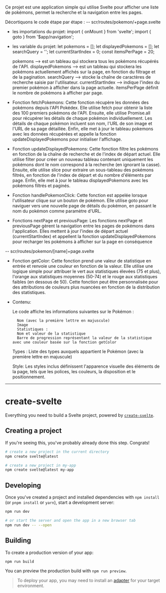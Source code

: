 Ce projet est une application simple qui utilise Svelte pour afficher une liste de pokémons, permet la recherche et la navigation entre les pages. 

Décortiquons le code étape par étape :
-- scr/routes/pokemon/+page.svelte

- les importations du projet:
    import { onMount } from 'svelte';
    import { goto } from '$app/navigation';

- les variable du projet:
    let pokemons = [];
    let displayedPokemons = [];
    let searchQuery = '';
    let currentStartIndex = 0;
    const itemsPerPage = 20;

    pokemons --> est un tableau qui stockera tous les pokémons récupérés de l'API.
    displayedPokemons --> est un tableau qui stockera les pokémons actuellement affichés sur la page, en fonction du filtrage et de la pagination.
    searchQuery --> stocke la chaîne de caractères de recherche saisie par l'utilisateur.
    currentStartIndex --> indique l'index du premier pokémon à afficher dans la page actuelle.
    itemsPerPage définit le nombre de pokémons à afficher par page.

- Fonction fetchPokemons:
    Cette fonction récupère les données des pokémons depuis l'API Pokédex.
    Elle utilise fetch pour obtenir la liste des 100 premiers pokémons de l'API.
    Ensuite, elle utilise Promise.all pour récupérer les détails de chaque pokémon individuellement.
    Les détails de chaque pokémon incluent son nom, l'URL de son image et l'URL de sa page détaillée.
    Enfin, elle met à jour le tableau pokemons avec les données récupérées et appelle la fonction updateDisplayedPokemons pour initialiser l'affichage.

- Fonction updateDisplayedPokemons:
    Cette fonction filtre les pokémons en fonction de la chaîne de recherche et de l'index de départ actuel.
    Elle utilise filter pour créer un nouveau tableau contenant uniquement les pokémons dont le nom correspond à la recherche (en ignorant la casse).
    Ensuite, elle utilise slice pour extraire un sous-tableau des pokémons filtrés, en fonction de l'index de départ et du nombre d'éléments par page.
    Enfin, elle met à jour le tableau displayedPokemons avec les pokémons filtrés et paginés.

- Fonction handlePokemonClick:
    Cette fonction est appelée lorsque l'utilisateur clique sur un bouton de pokémon.
    Elle utilise goto pour naviguer vers une nouvelle page de détails du pokémon, en passant le nom du pokémon comme paramètre d'URL.

- Fonctions nextPage et previousPage:
    Les fonctions nextPage et previousPage gèrent la navigation entre les pages de pokémons dans l'application.
    Elles mettent à jour l'index de départ actuel (currentStartIndex) et appellent la fonction updateDisplayedPokemons pour recharger les pokémons à afficher sur la page en conséquence

-- scr/routes/pokemon/[name]+page.svelte
- Fonction getColor:
    Cette fonction prend une valeur de statistique en entrée et renvoie une couleur en fonction de la valeur.
    Elle utilise une logique simple pour attribuer le vert aux statistiques élevées (75 et plus), l'orange aux statistiques moyennes (50-74) et le rouge aux statistiques faibles (en dessous de 50). Cette fonction peut être personnalisée pour des attributions de couleurs plus nuancées en fonction de la distribution des statistiques.

- Contenu:

    Le code affiche les informations suivantes sur le Pokémon :

        Nom (avec la première lettre en majuscule)
        Image
        Statistiques :
        Nom et valeur de la statistique
        Barre de progression représentant la valeur de la statistique avec une couleur basée sur la fonction getColor
        
    Types :
        Liste des types auxquels appartient le Pokémon (avec la première lettre en majuscule)

    Style:
        Les styles inclus définissent l'apparence visuelle des éléments de la page, tels que les polices, les couleurs, la disposition et le positionnement.



---------------------------------------------------------------------------------------
# create-svelte

Everything you need to build a Svelte project, powered by [`create-svelte`](https://github.com/sveltejs/kit/tree/main/packages/create-svelte).

## Creating a project

If you're seeing this, you've probably already done this step. Congrats!

```bash
# create a new project in the current directory
npm create svelte@latest

# create a new project in my-app
npm create svelte@latest my-app
```

## Developing

Once you've created a project and installed dependencies with `npm install` (or `pnpm install` or `yarn`), start a development server:

```bash
npm run dev

# or start the server and open the app in a new browser tab
npm run dev -- --open
```

## Building

To create a production version of your app:

```bash
npm run build
```

You can preview the production build with `npm run preview`.

> To deploy your app, you may need to install an [adapter](https://kit.svelte.dev/docs/adapters) for your target environment.
